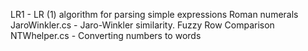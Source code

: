 LR1 - LR (1) algorithm for parsing simple expressions Roman numerals\
JaroWinkler.cs - Jaro-Winkler similarity. Fuzzy Row Comparison\
NTWhelper.cs - Converting numbers to words
